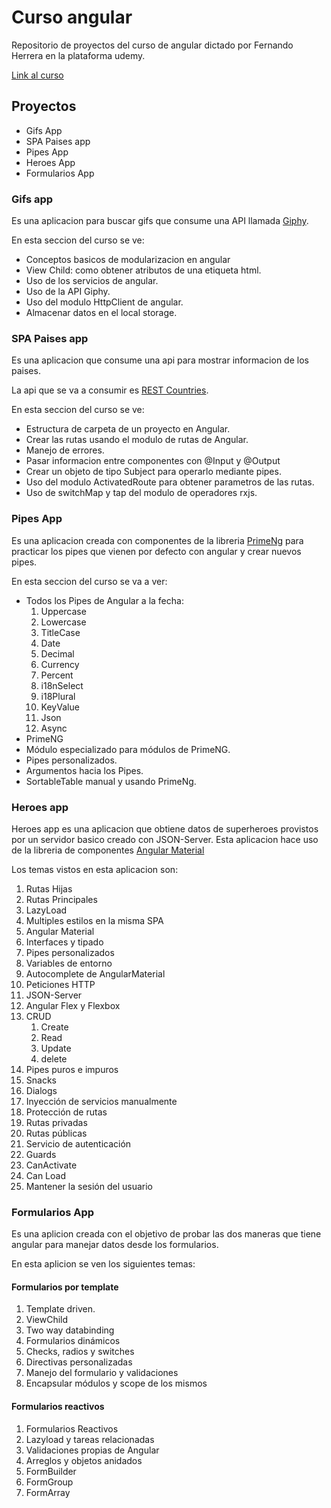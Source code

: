 # Curso angular
Repositorio de proyectos del curso de angular dictado por Fernando Herrera en la plataforma udemy.

[Link al curso](https://www.udemy.com/course/angular-fernando-herrera/)
## Proyectos
* Gifs App
* SPA Paises app
* Pipes App
* Heroes App
* Formularios App

### Gifs app
Es una aplicacion para buscar gifs que consume una API llamada [Giphy](https://giphy.com/).

En esta seccion del curso se ve:
* Conceptos basicos de modularizacion en angular
* View Child: como obtener atributos de una etiqueta html.
* Uso de los servicios de angular.
* Uso de la API Giphy.
* Uso del modulo HttpClient de angular.
* Almacenar datos en el local storage.

### SPA Paises app
Es una aplicacion que consume una api para mostrar informacion de los paises.

La api que se va a consumir es [REST Countries](https://restcountries.com/).

En esta seccion del curso se ve:

* Estructura de carpeta de un proyecto en Angular.
* Crear las rutas usando el modulo de rutas de Angular.
* Manejo de errores.
* Pasar informacion entre componentes con @Input y @Output
* Crear un objeto de tipo Subject para operarlo mediante pipes. 
* Uso del modulo ActivatedRoute para obtener parametros de las rutas.
* Uso de switchMap y tap del modulo de operadores rxjs.

### Pipes App
Es una aplicacion creada con componentes de la libreria [PrimeNg](https://www.primefaces.org/primeng/v9-lts/#/) para practicar los pipes que vienen por defecto con angular y crear nuevos pipes.

En esta seccion del curso se va a ver:

* Todos los Pipes de Angular a la fecha:
  1. Uppercase
  2. Lowercase
  3. TitleCase
  4. Date
  5. Decimal
  6. Currency
  7. Percent
  8. i18nSelect
  9. i18Plural
  10. KeyValue
  11. Json
  12. Async
* PrimeNG
* Módulo especializado para módulos de PrimeNG.
* Pipes personalizados.
* Argumentos hacia los Pipes.
* SortableTable manual y usando PrimeNg.

### Heroes app

Heroes app es una aplicacion que obtiene datos de superheroes provistos por un servidor basico creado con JSON-Server. Esta aplicacion hace uso de la libreria de componentes [Angular Material](https://material.angular.io/)


Los temas vistos en esta aplicacion son:

1. Rutas Hijas
2. Rutas Principales
3. LazyLoad
4. Multiples estilos en la misma SPA
5. Angular Material
6. Interfaces y tipado
7. Pipes personalizados
8. Variables de entorno
9. Autocomplete de AngularMaterial
10. Peticiones HTTP
11. JSON-Server
12. Angular Flex y Flexbox
13. CRUD
    1. Create
    2. Read
    3. Update
    4. delete
14. Pipes puros e impuros
15. Snacks
16. Dialogs
17. Inyección de servicios manualmente
18. Protección de rutas
19. Rutas privadas
20. Rutas públicas
21. Servicio de autenticación
22. Guards
23. CanActivate
24. Can Load
25. Mantener la sesión del usuario

### Formularios App
Es una aplicion creada con el objetivo de probar las dos maneras que tiene angular para manejar datos desde los formularios.

En esta aplicion se ven los siguientes temas:

#### Formularios por template
1. Template driven.
2. ViewChild
3. Two way databinding
4. Formularios dinámicos
5. Checks, radios y switches
6. Directivas personalizadas
7. Manejo del formulario y validaciones
8. Encapsular módulos y scope de los mismos

#### Formularios reactivos
1. Formularios Reactivos
2. Lazyload y tareas relacionadas
3. Validaciones propias de Angular
4. Arreglos y objetos anidados
5. FormBuilder
6. FormGroup
7. FormArray
